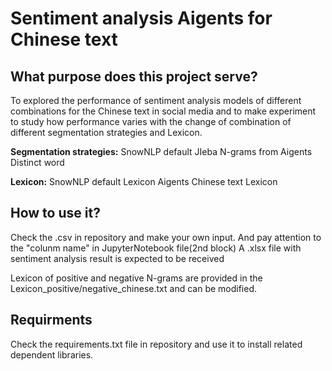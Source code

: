 Sentiment analysis Aigents for Chinese text
=============

What purpose does this project serve?
-------------
To explored the performance of sentiment analysis models of different combinations for the Chinese text in social media and to make experiment to study how performance varies with the change of combination of different segmentation strategies and Lexicon.

**Segmentation strategies:**
SnowNLP default
JIeba
N-grams from Aigents
Distinct word

**Lexicon:**
SnowNLP default Lexicon
Aigents Chinese text Lexicon

How to use it?
-------------
Check the .csv in repository and make your own input. And pay attention to the "colunm name" in JupyterNotebook file(2nd block)
A .xlsx file with sentiment analysis result is expected to be received

Lexicon of positive and negative N-grams are provided in the Lexicon_positive/negative_chinese.txt and can be modified.

Requirments
-------------
Check the requirements.txt file in repository and use it to install related dependent libraries.
